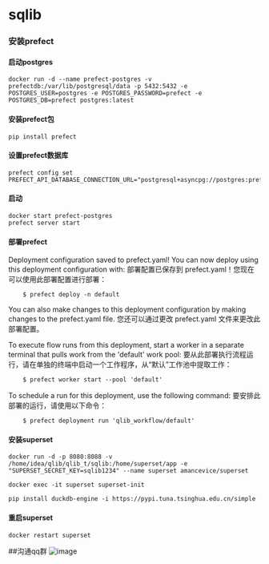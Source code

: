 # sqlib

### 安装prefect

#### 启动postgres

```
docker run -d --name prefect-postgres -v prefectdb:/var/lib/postgresql/data -p 5432:5432 -e POSTGRES_USER=postgres -e POSTGRES_PASSWORD=prefect -e POSTGRES_DB=prefect postgres:latest
```
#### 安装prefect包
```
pip install prefect
```

#### 设置prefect数据库

```
prefect config set PREFECT_API_DATABASE_CONNECTION_URL="postgresql+asyncpg://postgres:prefect@localhost:5432/prefect"
```

#### 启动

```
docker start prefect-postgres
prefect server start
```


#### 部署prefect

Deployment configuration saved to prefect.yaml! You can now deploy using this deployment configuration with:
部署配置已保存到 prefect.yaml！您现在可以使用此部署配置进行部署：

        $ prefect deploy -n default

You can also make changes to this deployment configuration by making changes to the prefect.yaml file.
您还可以通过更改 prefect.yaml 文件来更改此部署配置。

To execute flow runs from this deployment, start a worker in a separate terminal that pulls work from the 'default' work pool:
要从此部署执行流程运行，请在单独的终端中启动一个工作程序，从“默认”工作池中提取工作：

        $ prefect worker start --pool 'default'

To schedule a run for this deployment, use the following command:
要安排此部署的运行，请使用以下命令：

        $ prefect deployment run 'qlib_workflow/default'



#### 安装superset
```
docker run -d -p 8080:8088 -v /home/idea/qlib/qlib_t/sqlib:/home/superset/app -e "SUPERSET_SECRET_KEY=sqlib1234" --name superset amancevice/superset

docker exec -it superset superset-init 

pip install duckdb-engine -i https://pypi.tuna.tsinghua.edu.cn/simple
```

#### 重启superset
```
docker restart superset
```
























##沟通qq群
![image](https://github.com/vinsvison/sqlib/assets/57177476/10f5c2f5-7929-424e-b94b-61ae1c711580)
